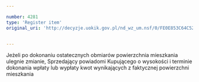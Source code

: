 ```yaml
---

number: 4281
type: 'Register item'
original_uri: 'http://decyzje.uokik.gov.pl/nd_wz_um.nsf/0/FE0E853C64C52CA3C1257B1A0033A32F?OpenDocument'


---
```


Jeżeli po dokonaniu ostatecznych obmiarów powierzchnia mieszkania ulegnie zmianie, Sprzedający powiadomi Kupującego o wysokości i terminie dokonania wpłaty lub wypłaty kwot wynikających z faktycznej powierzchni mieszkania
